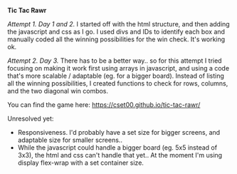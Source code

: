 **Tic Tac Rawr**

*Attempt 1. Day 1 and 2.*
I started off with the html structure, and then adding the javascript and css as I go. 
I used divs and IDs to identify each box and manually coded all the winning possibilities for the win check.
It's working ok.  

*Attempt 2. Day 3.*
There has to be a better way.. so for this attempt I tried focusing on making it work first using arrays in javascript, and using a code that's more scalable / adaptable (eg. for a bigger board). Instead of listing all the winning possibilities, I created functions to check for rows, columns, and the two diagonal win combos. 

You can find the game here:
https://cset00.github.io/tic-tac-rawr/


Unresolved yet:
- Responsiveness. I'd probably have a set size for bigger screens, and adaptable size for smaller screens..
- While the javascript could handle a bigger board (eg. 5x5 instead of 3x3), the html and css can't handle that yet.. At the moment I'm using display flex-wrap with a set container size. 